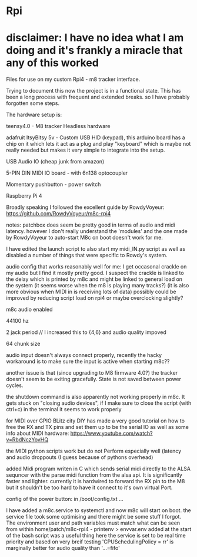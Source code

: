 # Rpi
# disclaimer: I have no idea what I am doing and it's frankly a miracle that any of this worked
Files for use on my custom Rpi4 - m8 tracker interface.

Trying to document this now the project is in a functional state.
This has been a long process with frequent and extended breaks. so I have probably forgotten some steps.

The hardware setup is:

teensy4.0                              -  M8 tracker Headless hardware

adafruit ItsyBitsy 5v                  - Custom USB HID (keypad),
this arduino board has a chip on it which lets it act as a plug and play "keyboard" which is maybe not really needed but makes it very simple to integrate into the setup.
      
USB Audio IO  (cheap junk from amazon)

5-PIN DIN MIDI IO board                - with 6n138 optocoupler

Momentary pushbutton                   - power switch

Raspberry Pi 4


Broadly speaking I followed the excellent guide by RowdyVoyeur: 
  https://github.com/RowdyVoyeur/m8c-rpi4

  notes:
  patchbox does seem be pretty good in terms of audio and midi latency.
    however I don't really understand the 'modules' and the one made by RowdyVoyeur to auto-start M8c on boot doesn't work for me.

  I have edited the launch script to also start my midi_IN.py script as well as disabled a number of things that were specific to Rowdy's system.  
  
  audio config that works reasonably well for me:
    I get occasonal crackle on my audio but I find it mostly pretty good.
    I suspect the crackle is linked to the delay which is printed by m8c and might be linked to general load on the system (it seems worse when the m8 is playing many tracks?)
          (it is also more obvious when MIDI in is receiving lots of data)
          possibly could be improved by reducing script load on rpi4 or maybe overclocking slightly?

   m8c audio enabled
   
   44100 hz
   
   2 jack period      // I increased this to {4,6} and audio quality impoved
   
   64 chunk size
   

   audio input doesn't always connect properly, recently the hacky workaround is to make sure the input is active when starting m8c?? 

   another issue is that (since upgrading to M8 firmware 4.0?) the tracker doesn't seem to be exiting gracefully. State is not saved between power cycles.

   the shutdown command is also apparently not working properly in m8c. It gets stuck on "closing audio devices", if I make sure to close the script (with ctrl+c) in the terminal it seems to work properly
   

for MIDI over GPIO BLitz city DIY has made a very good tutorial on how to free the RX and TX pins and set them up to be the serial IO as well as some info about MIDI hardware:
  https://www.youtube.com/watch?v=RbdNczYovHQ

the MIDI python scripts work but do not Perform especially well (latency and audio droppouts (I guess because of pythons overhead)

added Midi program writen in C which sends serial midi directly to the ALSA sequncer with the parse midi function from the alsa api. It is significantly faster and lighter. currently it is hardwired to forward the RX pin to the M8 but it shouldn't be too hard to have it connect to it's own virtual Port.

config of the power button:
  in /boot/config.txt
  ...


  I have added a m8c.service to systemctl and now m8c will start on boot.
      the service file took some optimising and there might be some stuff I forgot.
      The environment user and path variables must match what can be seen from within home/patch/m8c-rpi4 
            - printenv > envvar.env added at the start of the bash script was a useful thing here
      the service is set to be real time priority and based on very breif testing 'CPUSchedulingPolicy = rr' is marginally better for audio quality than '...=fifo'


      
  



